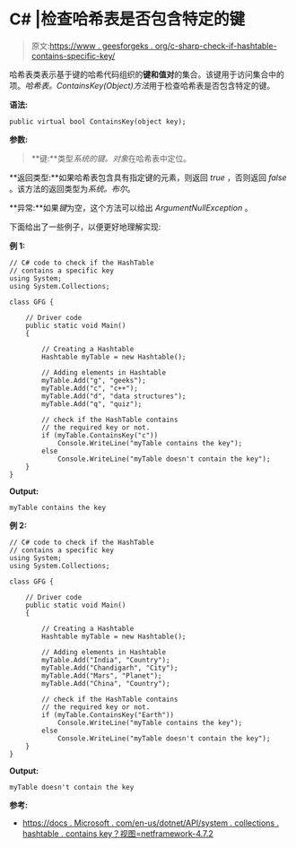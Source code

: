 # C# |检查哈希表是否包含特定的键

> 原文:[https://www . geesforgeks . org/c-sharp-check-if-hashtable-contains-specific-key/](https://www.geeksforgeeks.org/c-sharp-check-if-the-hashtable-contains-a-specific-key/)

哈希表类表示基于键的哈希代码组织的**键和值对**的集合。该键用于访问集合中的项。*哈希表。ContainsKey(Object)方法*用于检查哈希表是否包含特定的键。

**语法:**

```
public virtual bool ContainsKey(object key);

```

**参数:**

> **键:**类型*系统的键。对象*在哈希表中定位。

**返回类型:**如果哈希表包含具有指定键的元素，则返回 *true* ，否则返回 *false* 。该方法的返回类型为*系统。布尔*。

**异常:**如果*键*为空，这个方法可以给出 *ArgumentNullException* 。

下面给出了一些例子，以便更好地理解实现:

**例 1:**

```
// C# code to check if the HashTable
// contains a specific key
using System;
using System.Collections;

class GFG {

    // Driver code
    public static void Main()
    {

        // Creating a Hashtable
        Hashtable myTable = new Hashtable();

        // Adding elements in Hashtable
        myTable.Add("g", "geeks");
        myTable.Add("c", "c++");
        myTable.Add("d", "data structures");
        myTable.Add("q", "quiz");

        // check if the HashTable contains
        // the required key or not.
        if (myTable.ContainsKey("c"))
            Console.WriteLine("myTable contains the key");
        else
            Console.WriteLine("myTable doesn't contain the key");
    }
}
```

**Output:**

```
myTable contains the key

```

**例 2:**

```
// C# code to check if the HashTable
// contains a specific key
using System;
using System.Collections;

class GFG {

    // Driver code
    public static void Main()
    {

        // Creating a Hashtable
        Hashtable myTable = new Hashtable();

        // Adding elements in Hashtable
        myTable.Add("India", "Country");
        myTable.Add("Chandigarh", "City");
        myTable.Add("Mars", "Planet");
        myTable.Add("China", "Country");

        // check if the HashTable contains
        // the required key or not.
        if (myTable.ContainsKey("Earth"))
            Console.WriteLine("myTable contains the key");
        else
            Console.WriteLine("myTable doesn't contain the key");
    }
}
```

**Output:**

```
myTable doesn't contain the key

```

**参考:**

*   [https://docs . Microsoft . com/en-us/dotnet/API/system . collections . hashtable . contains key？视图=netframework-4.7.2](https://docs.microsoft.com/en-us/dotnet/api/system.collections.hashtable.containskey?view=netframework-4.7.2)